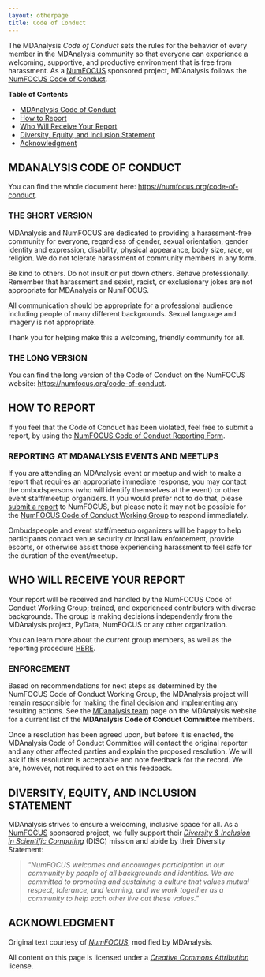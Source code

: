```yaml
---
layout: otherpage
title: Code of Conduct
---
```


<!-- DON'T CHANGE THIS. ALWAYS COPY FROM THE MAIN CODE REPOSITORY -->

The MDAnalysis *Code of Conduct* sets the rules for the behavior of
every member in the MDAnalysis community so that everyone can
experience a welcoming, supportive, and productive environment that is
free from harassment. As a [NumFOCUS][NF] sponsored
project, MDAnalysis follows the [NumFOCUS Code of Conduct][NF-conduct].

**Table of Contents**

- [MDAnalysis Code of Conduct](#numfocus-code-of-conduct)
- [How to Report](#how-to-report)
- [Who Will Receive Your Report](#who-will-receive-your-report)
- [Diversity, Equity, and Inclusion Statement](#diversity-equity-and-inclusion-statement)
- [Acknowledgment](#acknowledgment)

## MDANALYSIS CODE OF CONDUCT
You can find the whole document here: https://numfocus.org/code-of-conduct.

### THE SHORT VERSION
MDAnalysis and NumFOCUS are dedicated to providing a harassment-free community for everyone,
regardless of gender, sexual orientation, gender identity and expression, disability,
physical appearance, body size, race, or religion. We do not tolerate harassment of
community members in any form.

Be kind to others. Do not insult or put down others. Behave professionally. Remember
that harassment and sexist, racist, or exclusionary jokes are not appropriate for MDAnalysis
or NumFOCUS.

All communication should be appropriate for a professional audience including people of
many different backgrounds. Sexual language and imagery is not appropriate.

Thank you for helping make this a welcoming, friendly community for all.

### THE LONG VERSION
You can find the long version of the Code of Conduct on the NumFOCUS website:
https://numfocus.org/code-of-conduct.

## HOW TO REPORT
If you feel that the Code of Conduct has been violated, feel free to submit a report, by
using the [NumFOCUS Code of Conduct Reporting Form](https://numfocus.typeform.com/to/ynjGdT?typeform-source=numfocus.org).

### REPORTING AT MDANALYSIS EVENTS AND MEETUPS
If you are attending an MDAnalysis event or meetup and wish to make a report that requires
an appropriate immediate response, you may contact the ombudspersons (who will identify
themselves at the event) or other event staff/meetup organizers. If you would prefer not to
do that, please [submit a report](how-to-report) to NumFOCUS, but please note it may not be
possible for the [NumFOCUS Code of Conduct Working Group](#who-will-receive-your-report) to
respond immediately. 

Ombudspeople and event staff/meetup organizers will be happy to help participants contact
venue security or local law enforcement, provide escorts, or otherwise assist those
experiencing harassment to feel safe for the duration of the event/meetup.

## WHO WILL RECEIVE YOUR REPORT
Your report will be received and handled by the NumFOCUS Code of Conduct Working Group; trained,
and experienced contributors with diverse backgrounds. The group is making decisions independently
from the MDAnalysis project, PyData, NumFOCUS or any other organization. 

You can learn more about the current group members, as well as the reporting procedure [HERE][NF-conduct].

### ENFORCEMENT
Based on recommendations for next steps as determined by the NumFOCUS Code of Conduct Working Group,
the MDAnalysis project will remain responsible for making the final decision and implementing any
resulting actions. See the [MDanalysis team](https://www.mdanalysis.org/pages/team/#roles) page on
the MDAnalysis website for a current list of the **MDAnalysis Code of Conduct Committee** members.

Once a resolution has been agreed upon, but before it is enacted, the MDAnalysis Code of Conduct
Committee will contact the original reporter and any other affected parties and explain the proposed
resolution. We will ask if this resolution is acceptable and note feedback for the record. We are,
however, not required to act on this feedback.

## DIVERSITY, EQUITY, AND INCLUSION STATEMENT
MDAnalysis strives to ensure a welcoming, inclusive space for all. As a [NumFOCUS][NF] sponsored project,
we fully support their [*Diversity & Inclusion in Scientific Computing*](https://numfocus.org/programs/diversity-inclusion)
(DISC) mission and abide by their Diversity Statement:

> *"NumFOCUS welcomes and encourages participation in our community by people of all backgrounds and identities.
> We are committed to promoting and sustaining a culture that values mutual respect, tolerance, and learning,
> and we work together as a community to help each other live out these values."*

## ACKNOWLEDGMENT

Original text courtesy of [*NumFOCUS*](https://numfocus.org/code-of-conduct), modified by MDAnalysis.

All content on this page is licensed under a [*Creative Commons Attribution*](http://creativecommons.org/licenses/by/3.0/)
license. 

[NF]: https://numfocus.org/
[NF-conduct]: https://numfocus.org/code-of-conduct

[conduct-form]: https://forms.gle/r2SMU4XcwM814CpJ9

[NF-conduct]: https://numfocus.org/code-of-conduct
